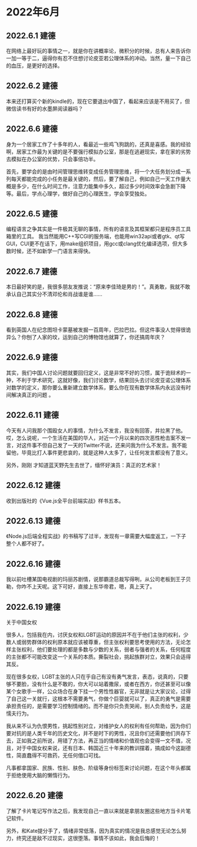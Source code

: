# 2022年6月

## 2022.6.1 建德

在网络上最好玩的事情之一，就是你在讲概率论，微积分的时候，总有人来告诉你一加一等于二，逼得你有忍不住想讨论皮亚若公理体系的冲动。当然，量一下自己的血压，是更好的选择。

## 2022.6.2 建德

本来还打算买个新的kindle的，现在它要退出中国了，看起来应该是不用买了，但微信读书有好的水墨屏阅读器吗？

## 2022.6.6 建德

身为一个居家工作了十多年的人，看最近一些鸡飞狗跳的，还真是喜感。我的经验啊，居家工作最为关键的是不要强行模拟办公室，那是在逃避现实，拿在家的劣势去模拟在办公室的优势，只会事倍功半。

首先，要学会的是由时间管理思维转变成任务管理思维，将一个大任务划分成一系列每天都能完成的小任务是最关键的，然后，要了解自己，例如自己一天工作量大概是多少，在什么时间工作，注意力能集中多久，超过多少时间效率会急剧下降等。最后，学点心理学，做好自己的心理医生，学会享受独处。

## 2022.6.5 建德

编程语言之争其实是一件极其无聊的事情，所有的语言及其框架都只是程序员工具箱里的工具。 我当然能用C++写CGI的服务端，也能用win32api或者gtk、qt写GUI，CUI更不在话下，用make组织项目，用gcc或clang优化编译选项，但大多数时候，还不如新学一门语言来得快。

## 2022.6.7 建德

本日最好笑的是，我很多朋友发推说：“原来李佳琦是男的！”。真勇敢，我就不敢承认自己其实分不清邓伦和肖战谁是谁……

## 2022.6.8 建德

看到英国人在纪念图坦卡蒙墓被发掘一百周年，巴拉巴拉。但这件事没人觉得很诡异么？你刨了人家的坟，运到自己的博物馆也就算了，你还搞周年庆？

## 2022.6.9 建德

其实，我们中国人讨论问题就要回归定义，这是非常不好的习惯，属于诡辩术的一种，不利于学术研究，这就好像，我们讨论数学，结果回头去讨论皮亚诺公理体系对数学的定义，那你要么重新建立数学体系，要么你在现有数学体系内永远没有时间解决真正的问题 。

## 2022.6.11 建德

今天有人问我那个围殴女人的事情，为什么不发言，我没有回答，并拉黑了他。哎，怎么说呢，一个生活在美国的华人，对近一个月以来的四次恶性枪击案不发一言，对这件事不但自己发了一天的Twitter不说，还来问我为什么不发言。我不能留他，毕竟比打人事件更悲哀的，就是这种人太多了，让任何发言都没有了意义。

另外，刚刚 才知道蓝天野先生去世了，缅怀好演员：真正的艺术家！

## 2022.6.12 建德

收到出版社的《Vue.js全平台前端实战》样书五本。

## 2022.6.13 建德

《Node.js后端全程实战》的书稿写了过半，发现有一章需要大幅度返工，一下子整个人都不好了。

## 2022.6.16 建德

我以前吐槽某国电视剧的玛丽苏剧情，说那霸道总裁写得咧，从公司老板到王子贝勒，你咋不上天呢。这下可好，直接上东华帝君，嗯，真上天了。

## 2022.6.19 建德

关于中国女权

很多人，包括我在内，讨厌女权和LGBT运动的原因并不在于他们主张的权利，少数人或弱势群体的权利原本就应该被尊重，但主张权利要思考使用的方法，无论怎样主张权利，他们要处理的都是多数与少数的关系，弱者与强者的关系，任何程度的主张都不可能改变这一个关系的本质。撕裂社会，挑起族群对立，效果只会适得其反。

现在很多女权，LGBT主张的人只在乎自己有没有勇气发言，表态，说真的，只要够不要脸，没有什么是不敢的，你大可以站着撒尿，或者在西方，你还甚至可以像某个女歌手一样，公众场合在身下挂一个男性性器官，无非就是让大家议论，过得了自己这一关就行，这根本不需要勇气，你做个巨婴就可以了，真正的勇气是需要承担责任的，是需要学习控制情绪的。而不是你只负责哭闹，别人负责给予，这是懦夫行为。

我从来不认为仇恨男性，挑起性别对立，对维护女人的权利有任何帮助，因为你们要对抗的是人类千年的历史文化，并不是时下的男性，况且你们还需要他们共存下去，正如我之前所说，用错了方法，再正当的情绪和价值观也会变得一文不值，况且，对于中国女权来说，还有日本、韩国近三十年来的教训摆着，搞成如今这副德性，简直蠢得不可救药，无任何借口可找。

凡事都拿国家、民族、性别、肤色、阶级等身份标签来讨论问题，在这个年头都属于拒绝使用大脑的懒惰行为。

## 2022.6.20 建德

了解了卡片笔记写作法之后，我发现自己一直以来就是拿朋友圈这些地方当卡片笔记软件。

另外，和Kate提分手了，情绪非常低落，因为真实的情况是我总感觉无论怎么努力，终究还是敌不过现实，这很堕落。事情不该如此，我会后悔的！
